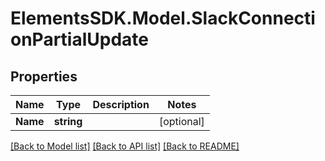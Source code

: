 # ElementsSDK.Model.SlackConnectionPartialUpdate

## Properties

Name | Type | Description | Notes
------------ | ------------- | ------------- | -------------
**Name** | **string** |  | [optional] 

[[Back to Model list]](../#documentation-for-models) [[Back to API list]](../#documentation-for-api-endpoints) [[Back to README]](../)

